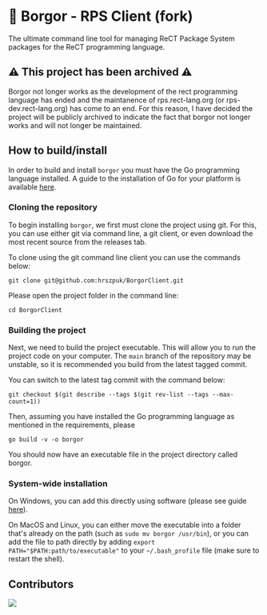 # :hamburger: Borgor - RPS Client (fork)
The ultimate command line tool for managing ReCT Package System packages for the ReCT programming language.

## :warning: This project has been archived :warning:
Borgor not longer works as the development of the rect programming language has ended and the maintanence of rps.rect-lang.org (or rps-dev.rect-lang.org) has come to an end.
For this reason, I have decided the project will be publicly archived to indicate the fact that borgor not longer works and will not longer be maintained.

## How to build/install 
In order to build and install `borgor` you must have the Go programming language installed.
A guide to the installation of Go for your platform is available [here](https://go.dev/doc/install).

### Cloning the repository
To begin installing `borgor`, we first must clone the project using git.
For this, you can use either git via command line, a git client, or even download the most recent source from the releases tab.

To clone using the git command line client you can use the commands below:
``` 
git clone git@github.com:hrszpuk/BorgorClient.git
```

Please open the project folder in the command line:
``` 
cd BorgorClient
```

### Building the project
Next, we need to build the project executable. 
This will allow you to run the project code on your computer.
The `main` branch of the repository may be unstable, so it is recommended you build from the latest tagged commit.

You can switch to the latest tag commit with the command below:
``` 
git checkout $(git describe --tags $(git rev-list --tags --max-count=1))
```

Then, assuming you have installed the Go programming language as mentioned in the requirements, please 
``` 
go build -v -o borgor
```
You should now have an executable file in the project directory called borgor.

### System-wide installation
On Windows, you can add this directly using software (please see guide [here](https://learn.microsoft.com/en-us/previous-versions/office/developer/sharepoint-2010/ee537574(v=office.14))).

On MacOS and Linux, you can either move the executable into a folder that's already on the path (such as `sudo mv borgor /usr/bin`),
or you can add the file to path directly by adding `export PATH="$PATH:path/to/executable"` to your `~/.bash_profile` file (make sure to restart the shell).

## Contributors 
<a href="https://github.com/hrszpuk/BorgorClient/graphs/contributors">
  <img src="https://contrib.rocks/image?repo=hrszpuk/BorgorClient" />
</a>
